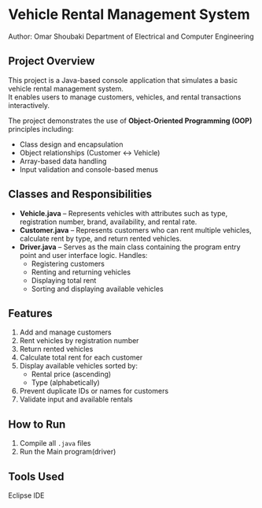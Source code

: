 # Vehicle Rental Management System

Author: Omar Shoubaki
Department of Electrical and Computer Engineering

## Project Overview
This project is a Java-based console application that simulates a basic vehicle rental management system.  
It enables users to manage customers, vehicles, and rental transactions interactively.  

The project demonstrates the use of **Object-Oriented Programming (OOP)** principles including:
- Class design and encapsulation
- Object relationships (Customer ↔ Vehicle)
- Array-based data handling
- Input validation and console-based menus

## Classes and Responsibilities
- **Vehicle.java** – Represents vehicles with attributes such as type, registration number, brand, availability, and rental rate.  
- **Customer.java** – Represents customers who can rent multiple vehicles, calculate rent by type, and return rented vehicles.  
- **Driver.java** – Serves as the main class containing the program entry point and user interface logic. Handles:
  - Registering customers  
  - Renting and returning vehicles  
  - Displaying total rent  
  - Sorting and displaying available vehicles  

## Features
1. Add and manage customers  
2. Rent vehicles by registration number  
3. Return rented vehicles  
4. Calculate total rent for each customer  
5. Display available vehicles sorted by:
   - Rental price (ascending)
   - Type (alphabetically)
6. Prevent duplicate IDs or names for customers  
7. Validate input and available rentals

## How to Run
1. Compile all `.java` files
2. Run the Main program(driver)
   
## Tools Used
Eclipse IDE
